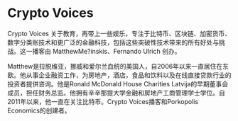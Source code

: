 # Crypto Voices

Crypto Voices 关于教育，再带上一些娱乐，专注于比特币、区块链、加密货币、数字分类账技术和更广泛的金融科技，包括这些突破性技术带来的所有好处与挑战。这一播客由 MatthewMe?inskis、Fernando Ulrich 创办。

Matthew是拉脱维亚，挪威和爱尔兰血统的美国人，自2006年以来一直居住在东欧。他从事企业融资工作，为房地产，酒店，食品和饮料以及在线直接贷款行业的投资者提供咨询。他是Ronald McDonald House Charities Latvija的早期董事会成员，担任财务总监。他拥有辛辛那提大学金融和房地产工商管理学士学位。自2011年以来，他一直在关注比特币。Crypto Voices播客和Porkopolis Economics的创建者。
